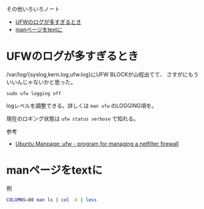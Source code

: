 その他いろいろノート

- [UFWのログが多すぎるとき](#ufwのログが多すぎるとき)
- [manページをtextに](#manページをtextに)

# UFWのログが多すぎるとき

/var/log/{syslog,kern.log,ufw.log}にUFW BLOCKが山程出てて、
さすがにもういいんじゃないかと思った。

`sudo ufw logging off`

logレベルを調整できる。詳しくは `man ufw` のLOGGING項を。

現在のロギング状態は `ufw status verbose` で知れる。


参考
* [Ubuntu Manpage: ufw - program for managing a netfilter firewall](http://manpages.ubuntu.com/manpages/cosmic/man8/ufw.8.html)


# manページをtextに

例
```sh
COLUMNS=80 man ls | col -b | less
```